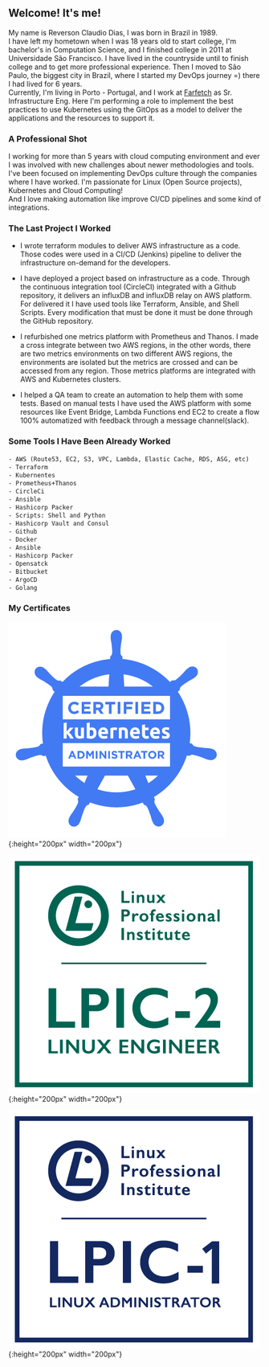 ## Welcome! It's me!

My name is Reverson Claudio Dias, I was born in Brazil in 1989.  
I have left my hometown when I was 18 years old to start college, I'm bachelor's in Computation Science, and I finished college in 2011 at Universidade São Francisco. I have lived in the countryside until to finish college and to get more professional experience. Then I moved to São Paulo, the biggest city in Brazil, where I started my DevOps journey =) there I had lived for 6 years.  
Currently, I'm living in Porto - Portugal, and I work at [Farfetch](https://www.farfetch.com/) as Sr. Infrastructure Eng. Here I'm performing a role to implement the best practices to use Kubernetes using the GitOps as a model to deliver the applications and the resources to support it.

### A Professional Shot 

I working for more than 5 years with cloud computing environment and ever I was involved with new challenges about newer methodologies and tools. I've been focused on implementing DevOps culture through the companies where I have worked. I'm passionate for Linux (Open Source projects), Kubernetes and Cloud Computing!  
And I love making automation like improve CI/CD pipelines and some kind of integrations.

### The Last Project I Worked

- I wrote terraform modules to deliver AWS infrastructure as a code. Those codes were used in a CI/CD (Jenkins) pipeline to deliver the infrastructure on-demand for the developers.

- I have deployed a project based on infrastructure as a code. Through the continuous integration tool (CircleCI) integrated with a Github repository, it delivers an influxDB and influxDB relay on AWS platform. For delivered it I have used tools like Terraform, Ansible, and Shell Scripts. Every modification that must be done it must be done through the GitHub repository.

- I refurbished one metrics platform with Prometheus and Thanos. I made a cross integrate between two AWS regions, in the other words, there are two metrics environments on two different AWS regions, the environments are isolated but the metrics are crossed and can be accessed from any region. Those metrics platforms are integrated with AWS and Kubernetes clusters.

- I helped a QA team to create an automation to help them with some tests. Based on manual tests I have used the AWS platform with some resources like Event Bridge, Lambda Functions end EC2 to create a flow 100% automatized with feedback through a message channel(slack). 


### Some Tools I Have Been Already Worked

```
- AWS (Route53, EC2, S3, VPC, Lambda, Elastic Cache, RDS, ASG, etc)
- Terraform
- Kubernentes
- Prometheus+Thanos
- CircleCi
- Ansible
- Hashicorp Packer
- Scripts: Shell and Python
- Hashicorp Vault and Consul
- Github
- Docker
- Ansible
- Hashicorp Packer
- Opensatck
- Bitbucket
- ArgoCD
- Golang
```

### My Certificates

![CKA](imgs/cka.png){:height="200px" width="200px"}

![LPI-2](imgs/lpic2.png){:height="200px" width="200px"}

![LPI-1](imgs/lpic1.png){:height="200px" width="200px"}

